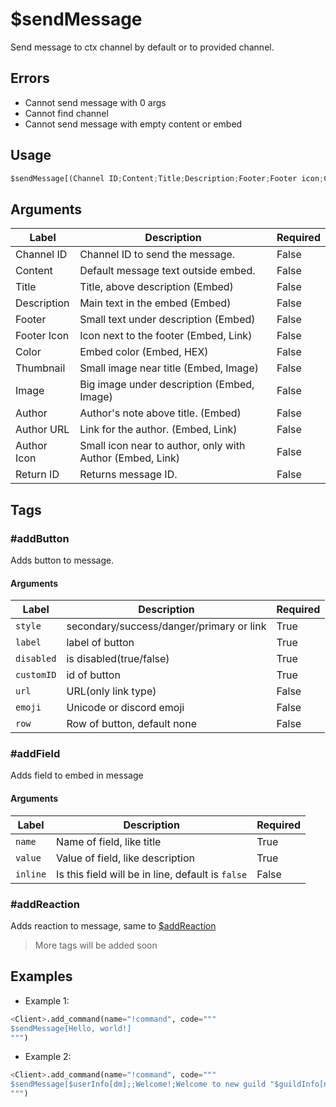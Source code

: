 # $sendMessage
Send message to ctx channel by default or to provided channel.

## Errors
- Cannot send message with 0 args
- Cannot find channel
- Cannot send message with empty content or embed

## Usage
```py
$sendMessage[(Channel ID;Content;Title;Description;Footer;Footer icon;Color;Thumbnail;Image;Author;Author URL;Author Icon;Return ID)]
```

## Arguments
| Label | Description | Required |
| ----- | ----------- | -------- |
| Channel ID | Channel ID to send the message. | False |
| Content | Default message text outside embed. | False |
| Title | Title, above description (Embed) | False |
| Description | Main text in the embed (Embed) | False |
| Footer | Small text under description (Embed) | False |
| Footer Icon | Icon next to the footer (Embed, Link) | False |
| Color | Embed color (Embed, HEX) | False |
| Thumbnail | Small image near title (Embed, Image) | False |
| Image | Big image under description (Embed, Image) | False |
| Author | Author's note above title. (Embed) | False |
| Author URL | Link for the author. (Embed, Link) | False |
| Author Icon | Small icon near to author, only with Author (Embed, Link) | False |
| Return ID | Returns message ID. | False |

## Tags

### #addButton
Adds button to message.
#### Arguments
| Label | Description | Required |
| ----- | ----------- | -------- |
| `style`| secondary/success/danger/primary or link | True 
| `label`| label of button | True
| `disabled`| is disabled(true/false) | True
| `customID`| id of button | True
| `url` | URL(only link type) | False
| `emoji`| Unicode or discord emoji | False
| `row` | Row of button, default none | False

### #addField
Adds field to embed in message
#### Arguments
| Label | Description | Required |
| ----- | ----------- | -------- |
| `name` | Name of field, like title | True
| `value` | Value of field, like description | True
| `inline` | Is this field will be in line, default is `false` | False

### #addReaction
Adds reaction to message, same to [$addReaction](/docs/functions/message/addreaction)
> More tags will be added soon

## Examples
- Example 1:
```py
<Client>.add_command(name="!command", code="""
$sendMessage[Hello, world!]
""")
```

- Example 2:
```py
<Client>.add_command(name="!command", code="""
$sendMessage[$userInfo[dm];;Welcome!;Welcome to new guild "$guildInfo[name]";;;0058CF]
""")
```
